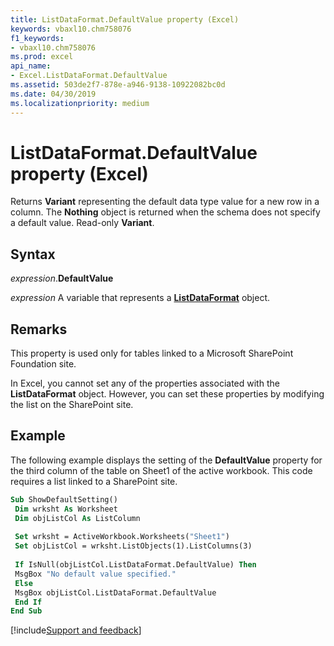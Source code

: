```yaml
---
title: ListDataFormat.DefaultValue property (Excel)
keywords: vbaxl10.chm758076
f1_keywords:
- vbaxl10.chm758076
ms.prod: excel
api_name:
- Excel.ListDataFormat.DefaultValue
ms.assetid: 503de2f7-878e-a946-9138-10922082bc0d
ms.date: 04/30/2019
ms.localizationpriority: medium
---
```



# ListDataFormat.DefaultValue property (Excel)

Returns **Variant** representing the default data type value for a new row in a column. The **Nothing** object is returned when the schema does not specify a default value. Read-only **Variant**.


## Syntax

_expression_.**DefaultValue**

_expression_ A variable that represents a **[ListDataFormat](Excel.ListDataFormat.md)** object.


## Remarks

This property is used only for tables linked to a Microsoft SharePoint Foundation site.

In Excel, you cannot set any of the properties associated with the **ListDataFormat** object. However, you can set these properties by modifying the list on the SharePoint site.


## Example

The following example displays the setting of the **DefaultValue** property for the third column of the table on Sheet1 of the active workbook. This code requires a list linked to a SharePoint site.

```vb
Sub ShowDefaultSetting() 
 Dim wrksht As Worksheet 
 Dim objListCol As ListColumn 
 
 Set wrksht = ActiveWorkbook.Worksheets("Sheet1") 
 Set objListCol = wrksht.ListObjects(1).ListColumns(3) 
 
 If IsNull(objListCol.ListDataFormat.DefaultValue) Then 
 MsgBox "No default value specified." 
 Else 
 MsgBox objListCol.ListDataFormat.DefaultValue 
 End If 
End Sub
```




[!include[Support and feedback](~/includes/feedback-boilerplate.md)]